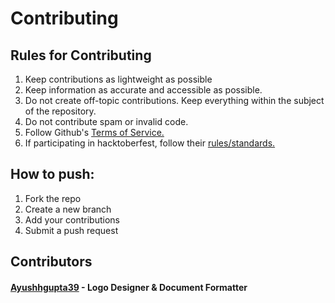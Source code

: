 # Contributing

## Rules for Contributing
1. Keep contributions as lightweight as possible
2. Keep information as accurate and accessible as possible.
3. Do not create off-topic contributions. Keep everything within the subject of the repository.
4. Do not contribute spam or invalid code.
5. Follow Github's [Terms of Service.](https://docs.github.com/en/site-policy/github-terms/github-terms-of-service)
6. If participating in hacktoberfest, follow their [rules/standards.](https://hacktoberfest.com/participation/)
## How to push:
1. Fork the repo
2. Create a new branch
3. Add your contributions
4. Submit a push request

## Contributors

<h4><a href="https://github.com/Ayushhgupta39">Ayushhgupta39</a> - Logo Designer & Document Formatter</h4>
